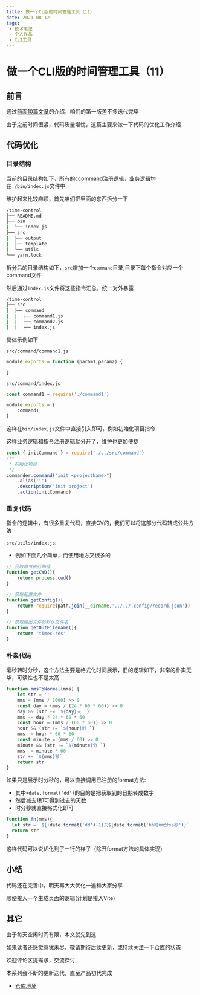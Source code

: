 ```yaml
---
title: 做一个CL版的时间管理工具（11）
date: 2021-08-12
tags:
 - 技术笔记
 - 个人作品
 - CLI工具
---
```

# 做一个CLI版的时间管理工具（11）

## 前言
通过[前面10篇文章](https://juejin.cn/column/6973496830654939166)的介绍，咱们的第一版差不多迭代完毕

由于之前时间很紧，代码质量堪忧，这篇主要来做一下代码的优化工作介绍


## 代码优化
### 目录结构
当前的目录结构如下，所有的ccommand注册逻辑，业务逻辑均在`./bin/index.js`文件中

维护起来比较麻烦，首先咱们把里面的东西拆分一下
```sh
/time-control
├── README.md
├── bin
|  └── index.js
├── src
|  ├── output
|  ├── template
|  └── utils
└── yarn.lock
```

拆分后的目录结构如下，`src`增加一个`command`目录,目录下每个指令对应一个command文件

然后通过`index.js`文件将这些指令汇总，统一对外暴露
```sh
/time-control
├── src
|  ├── command
|  |  ├── command1.js
|  |  ├── command2.js
|  |  ├── index.js
```
具体示例如下

`src/command/command1.js`
```js
module.exports = function (param1,param2) {

}
```

`src/command/index.js`
```js
const command1 = require('./command1')

module.exports = {
    command1,
}
```
这样在`bin/index,js`文件中直接引入即可，例如初始化项目指令

这样业务逻辑和指令注册逻辑就分开了，维护也更加便捷
```js
const { initCommand } = require('./../src/command')
/**
 * 初始化项目
 */
commander.command("init <projectName>")
    .alias('i')
    .description('init project')
    .action(initCommand)
```

### 重复代码
指令的逻辑中，有很多重复代码，直接CV的，我们可以将这部分代码转成公共方法

`src/utils/index.js`:
* 例如下面几个简单，而使用地方又很多的
```js
// 获取命令执行路径
function getCWD(){
    return process.cwd()
}

// 获取配置文件
function getConfig(){
    return require(path.join(__dirname,'../../.config/record.json'))
}

// 获取输出文件的默认文件名
function getOutFilename(){
    return 'timec-res'
}
```

### 朴素代码
毫秒转时分秒，这个方法主要是格式化时间展示，旧的逻辑如下，非常的朴实无华，可读性也不是太高
```js
function mmsToNormal(mms) {
    let str = ''
    mms = (mms / 1000) >> 0
    const day = (mms / (24 * 60 * 60)) >> 0
    day && (str += `${day}天 `)
    mms -= day * 24 * 60 * 60
    const hour = (mms / (60 * 60)) >> 0
    hour && (str += `${hour}时 `)
    mms -= hour * 60 * 60
    const minute = (mms / 60) >> 0
    minute && (str += `${minute}分 `)
    mms -= minute * 60
    str += `${mms}秒`
    return str
}
```
如果只是展示时分秒的，可以直接调用已注册的format方法:
* 其中`+date.format('dd')`的目的是把获取到的日期转成数字
* 然后减去1即可得到过去的天数
* 时分秒就直接格式化即可
```js
function fn(mms){
  let str = `${+date.format('dd')-1}天${date.format('hh时mm分ss秒')}`
  return str
}
```
这样代码可以说优化到了一行的样子（除开format方法的具体实现）


## 小结
代码还在完善中，明天再大大优化一遍和大家分享

顺便接入一个生成页面的逻辑(计划是接入Vite)

## 其它

由于每天空闲时间有限，本文就先到这

如果读者还感觉意犹未尽，敬请期待后续更新，或持续关注一下[仓库](https://github.com/Desain7/time-control)的状态

欢迎评论区提需求，交流探讨

本系列会不断的更新迭代，直至产品初代完成

* [仓库地址](https://github.com/Desain7/time-control)

